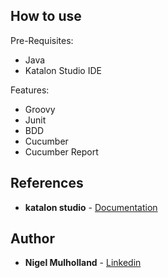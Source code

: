 ## How to use
Pre-Requisites:
* Java
* Katalon Studio IDE

Features:
* Groovy
* Junit
* BDD
* Cucumber
* Cucumber Report

## References
* **katalon studio** - [Documentation](https://docs.katalon.com/katalon-studio/docs/index.html) 

## Author
* **Nigel Mulholland** - [Linkedin](https://www.linkedin.com/in/nigel-mulholland/) 